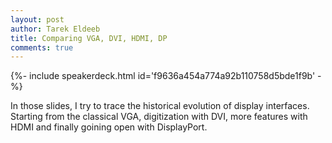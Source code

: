 ```yaml
---
layout: post
author: Tarek Eldeeb
title: Comparing VGA, DVI, HDMI, DP
comments: true
---
```


{%- include speakerdeck.html id='f9636a454a774a92b110758d5bde1f9b' -%}


In those slides, I try to trace the historical evolution of display interfaces. Starting from the classical VGA, digitization with DVI, more features with HDMI and finally goining open with DisplayPort. 
